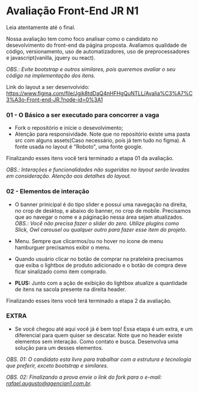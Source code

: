 # Avaliação Front-End JR N1 #

Leia atentamente até o final.

Nossa avaliação tem como foco analisar como o candidato no desevolvimento do front-end da página proposta.
Avaliamos qualidade de código, versionamento, uso de automatizadores, uso de preprocessadores e javascript(vanilla, jquery ou react).

*OBS.: Evite bootstrap e outros similares, pois queremos avaliar o seu código na implementação dos itens.*

Link do layout a ser desenvolvido: https://www.figma.com/file/Jgjk8tdDaQ4nHFHgQuNTLL/Avalia%C3%A7%C3%A3o-Front-end-JR.?node-id=0%3A1

### 01 - O Básico a ser executado para concorrer a vaga ###
* Fork o repositório e inicie o desevolvimento;
* Atenção para responsividade. 
Note que no repositório existe uma pasta src com alguns assets(Caso necessário, pois já tem tudo no figma). A fonte usada no layout é "Roboto", uma fonte google.

Finalizando esses itens você terá terminado a etapa 01 da avaliação.

*OBS.: Interações e funcionalidades não sugeridas no layout serão levadas em consideração. Atenção aos detalhes do layout.*

### 02 - Elementos de interação ###
* O banner prinicipal é do tipo slider e possui uma navegação na direita, no crop de desktop, e abaixo do banner, no crop de mobile. Precisamos que ao navegar o nome e a páginação nessa área sejam atualizados. *OBS.: Você não precisa fazer o slider do zero. Utilize plugins como Slick, Owl carousel ou qualquer outro para fazer esse item do projeto*.

* Menu. Sempre que clicarmos/ou no hover no ícone de menu hamburguer precisamos exibir o menu.

* Quando usuário clicar no botão de comprar na prateleira precisamos que exiba o lightbox de produto adicionado e o botão de compra deve ficar sinalizado como item comprado.

* **PLUS:** Junto com a ação de exibição do lightbox atualize a quantidade de itens na sacola presente na direita header.

Finalizando esses itens você terá terminado a etapa 2 da avaliação.

### EXTRA ###
* Se você chegou até aqui você já é bem top! Essa etapa é um extra, e um diferencial para quem quiser se descatar. Note que no header existe elementos sem interação. Como contato e busca. Desenvolva uma solução para um desses elementos.


*OBS. 01: O candidato esta livre para trabalhar com a estrutura e tecnologia que preferir, exceto bootstrap e similares.*

*OBS. 02: Finalizando a prova envie o link do fork para o e-mail: rafael.augusto@agencian1.com.br.*

